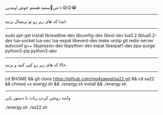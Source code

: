 من👤سعید هستم خوش اومدین☺️😃😉😂
****************************************************
ابتدا کد های زیر رو تو ترمینال بزنید.
***********************************************************
sudo apt-get install libreadline-dev libconfig-dev libssl-dev lua5.2 liblua5.2-dev lua-socket lua-sec lua-expat libevent-dev make unzip git redis-server autoconf g++ libjansson-dev libpython-dev expat libexpat1-dev ppa-purge python3-pip python3-dev
************************************************************************
حالا کد های زیر رو کپی کنید و بزنید.
**********************************************************
cd $HOME && git clone https://github.com/mp4saeed/sa22.git && cd sa22 && chmod +x energy.sh && ./energy.sh install && ./energy.sh
************************************************************
واسه روشن کردن ربات با دستور پاین

./energy.sh
./sa22.sh
